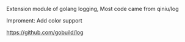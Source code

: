 Extension module of golang logging, Most code came from qiniu/log

Improment: Add color support

https://github.com/gobuild/log